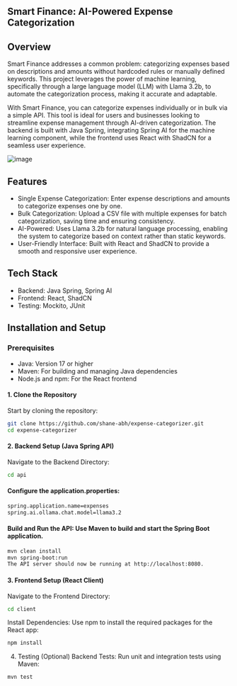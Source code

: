 
## Smart Finance: AI-Powered Expense Categorization

## Overview
Smart Finance addresses a common problem: categorizing expenses based on descriptions and amounts without hardcoded rules or manually defined keywords. This project leverages the power of machine learning, specifically through a large language model (LLM) with Llama 3.2b, to automate the categorization process, making it accurate and adaptable.

With Smart Finance, you can categorize expenses individually or in bulk via a simple API. This tool is ideal for users and businesses looking to streamline expense management through AI-driven categorization. The backend is built with Java Spring, integrating Spring AI for the machine learning component, while the frontend uses React with ShadCN for a seamless user experience.

![image](https://github.com/user-attachments/assets/82b4feaf-e392-4cd0-94f4-73752debdce6)


## Features
- Single Expense Categorization: Enter expense descriptions and amounts to categorize expenses one by one.
- Bulk Categorization: Upload a CSV file with multiple expenses for batch categorization, saving time and ensuring consistency.
- AI-Powered: Uses Llama 3.2b for natural language processing, enabling the system to categorize based on context rather than static keywords.
- User-Friendly Interface: Built with React and ShadCN to provide a smooth and responsive user experience.

## Tech Stack
- Backend: Java Spring, Spring AI
- Frontend: React, ShadCN
- Testing: Mockito, JUnit

## Installation and Setup
### Prerequisites
- Java: Version 17 or higher
- Maven: For building and managing Java dependencies
- Node.js and npm: For the React frontend


#### 1. Clone the Repository
Start by cloning the repository:
```bash
git clone https://github.com/shane-abh/expense-categorizer.git
cd expense-categorizer  
```
#### 2. Backend Setup (Java Spring API)
Navigate to the Backend Directory:

```bash
cd api
```
#### Configure the application.properties:

```bash
spring.application.name=expenses
spring.ai.ollama.chat.model=llama3.2
```

#### Build and Run the API: Use Maven to build and start the Spring Boot application.

```bash
mvn clean install
mvn spring-boot:run
The API server should now be running at http://localhost:8080.
```

#### 3. Frontend Setup (React Client)
Navigate to the Frontend Directory:

```bash
cd client
```

Install Dependencies: Use npm to install the required packages for the React app:

```bash
npm install
```

4. Testing (Optional)
Backend Tests: Run unit and integration tests using Maven:

```bash
mvn test
```


